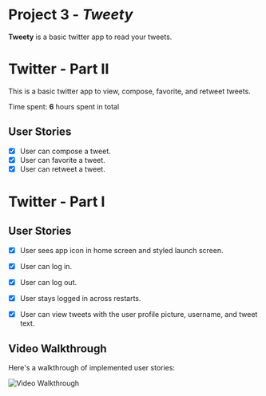 # Project 3 - *Tweety*

**Tweety** is a basic twitter app to read your tweets.

# Twitter - Part II

This is a basic twitter app to view, compose, favorite, and retweet tweets.

Time spent: **6** hours spent in total

## User Stories

- [x] User can compose a tweet.
- [x] User can favorite a tweet.
- [x] User can retweet a tweet.

# Twitter - Part I

## User Stories

- [x] User sees app icon in home screen and styled launch screen.
- [x] User can log in.
- [x] User can log out.
- [x] User stays logged in across restarts.
- [x] User can view tweets with the user profile picture, username, and tweet text.



## Video Walkthrough

Here's a walkthrough of implemented user stories:

<img src='https://media.giphy.com/media/3kqurGppTE7dNGbMUp/giphy.gif' title='Video Walkthrough' width='' alt='Video Walkthrough' />
